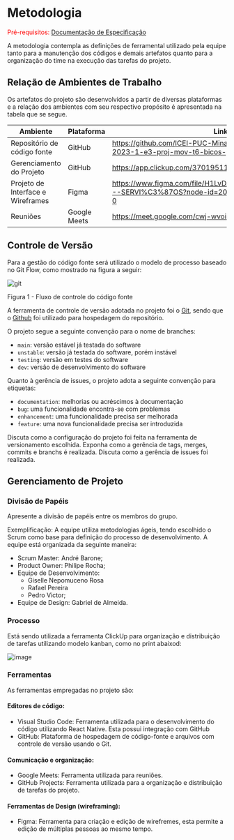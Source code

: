 
# Metodologia

<span style="color:red">Pré-requisitos: <a href="2-Especificação do Projeto.md"> Documentação de Especificação</a></span>

A metodologia contempla as definições de ferramental utilizado pela equipe tanto para a manutenção dos códigos e demais artefatos quanto para a organização do time na execução das tarefas do projeto.

## Relação de Ambientes de Trabalho

Os artefatos do projeto são desenvolvidos a partir de diversas plataformas e a relação dos ambientes com seu respectivo propósito é apresentada na tabela que se segue. 



|     Ambiente  |    Plataforma      |     Link    |
|--------------------|------------------------------------|----------------------------------------|
| Repositório de código fonte | GitHub | https://github.com/ICEI-PUC-Minas-PMV-ADS/pmv-ads-2023-1-e3-proj-mov-t6-bicos-prestacao-de-servicos/
|  Gerenciamento do Projeto |   GitHub  | https://app.clickup.com/37019511/v/l/139qvq-83 |  
|  Projeto de Interface e  Wireframes  | Figma  | https://www.figma.com/file/H1LvDAe39TLO9qtRYDHXs0/BICOS---SERVI%C3%87OS?node-id=20-3&t=VgLMmtXZ72w3Om8A-0   |
|  Reuniões  |  Google Meets  | https://meet.google.com/cwj-wvoi-voj |


## Controle de Versão

Para a gestão do código fonte será utilizado o modelo de processo baseado no Git Flow, como mostrado na figura a seguir:

![git](https://user-images.githubusercontent.com/100283917/192118295-077f7020-72df-4af2-83d4-b46af1599a44.png)

Figura 1 - Fluxo de controle do código fonte

A ferramenta de controle de versão adotada no projeto foi o
[Git](https://git-scm.com/), sendo que o [Github](https://github.com)
foi utilizado para hospedagem do repositório.

O projeto segue a seguinte convenção para o nome de branches:

- `main`: versão estável já testada do software
- `unstable`: versão já testada do software, porém instável
- `testing`: versão em testes do software
- `dev`: versão de desenvolvimento do software

Quanto à gerência de issues, o projeto adota a seguinte convenção para
etiquetas:

- `documentation`: melhorias ou acréscimos à documentação
- `bug`: uma funcionalidade encontra-se com problemas
- `enhancement`: uma funcionalidade precisa ser melhorada
- `feature`: uma nova funcionalidade precisa ser introduzida

Discuta como a configuração do projeto foi feita na ferramenta de versionamento escolhida. Exponha como a gerência de tags, merges, commits e branchs é realizada. Discuta como a gerência de issues foi realizada.

## Gerenciamento de Projeto

### Divisão de Papéis

Apresente a divisão de papéis entre os membros do grupo.

Exemplificação: A equipe utiliza metodologias ágeis, tendo escolhido o Scrum como base para definição do processo de desenvolvimento. A equipe está organizada da seguinte maneira:
- Scrum Master: André Barone;
- Product Owner: Philipe Rocha;
- Equipe de Desenvolvimento: 
   * Giselle Nepomuceno Rosa 
   * Rafael Pereira
   * Pedro Victor;
- Equipe de Design: Gabriel de Almeida.


### Processo

Está sendo utilizada a ferramenta ClickUp para organização e distribuição de tarefas  utilizando modelo kanban, como no print abaixod:


![image](https://user-images.githubusercontent.com/55036173/229364682-eaf64cae-021d-4d1e-a1dd-818af667395e.png)

 

### Ferramentas

As ferramentas empregadas no projeto são:

#### Editores de código: 

- Visual Studio Code: Ferramenta utilizada para o desenvolvimento do código utilizando React Native. Esta possui integração com GitHub
- GitHub:  Plataforma de hospedagem de código-fonte e arquivos com controle de versão usando o Git.

#### Comunicação e organização:

- Google Meets: Ferramenta utilizada para reuniões.
- GitHub Projects: Ferramenta utilizada para a organização e distribuição de tarefas do projeto.

#### Ferramentas de Design (wireframing):

- Figma: Ferramenta para criação e edição de wirefremes, esta permite a edição de múltiplas pessoas ao mesmo tempo.



